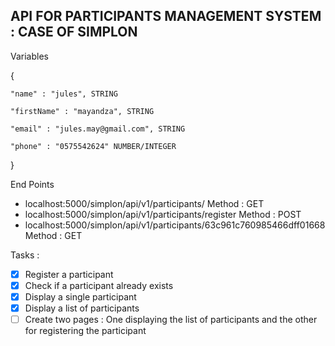 ## API FOR PARTICIPANTS MANAGEMENT SYSTEM : CASE OF SIMPLON

Variables

{

    "name" : "jules", STRING

    "firstName" : "mayandza", STRING

    "email" : "jules.may@gmail.com", STRING

    "phone" : "0575542624" NUMBER/INTEGER

}

End Points

* localhost:5000/simplon/api/v1/participants/ Method : GET
* localhost:5000/simplon/api/v1/participants/register Method : POST
* localhost:5000/simplon/api/v1/participants/63c961c760985466dff01668 Method : GET

Tasks :

* [X] Register a participant
* [X] Check if a participant already exists
* [X] Display a single participant
* [X] Display a list of participants
* [ ] Create two pages : One displaying the list of participants and the other for registering the participant
